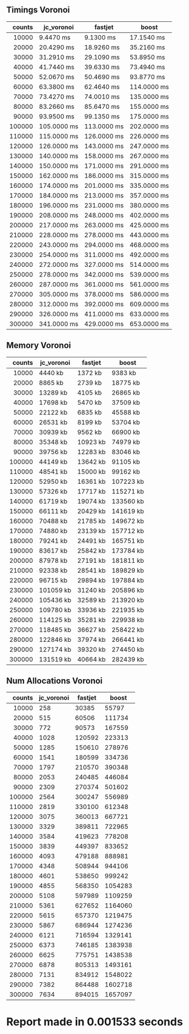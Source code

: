 ## Timings Voronoi

| counts | jc_voronoi  | fastjet     | boost       |
|-------:|-------------|-------------|-------------|
| 10000  | 9.4470 ms   | 9.1300 ms   | 17.1540 ms  |
| 20000  | 20.4290 ms  | 18.9260 ms  | 35.2160 ms  |
| 30000  | 31.2910 ms  | 29.1090 ms  | 53.8950 ms  |
| 40000  | 41.7440 ms  | 39.6330 ms  | 73.4940 ms  |
| 50000  | 52.0670 ms  | 50.4690 ms  | 93.8770 ms  |
| 60000  | 63.3800 ms  | 62.4640 ms  | 114.0000 ms |
| 70000  | 73.4270 ms  | 74.0010 ms  | 135.0000 ms |
| 80000  | 83.2660 ms  | 85.6470 ms  | 155.0000 ms |
| 90000  | 93.9500 ms  | 99.1350 ms  | 175.0000 ms |
| 100000 | 105.0000 ms | 113.0000 ms | 202.0000 ms |
| 110000 | 115.0000 ms | 126.0000 ms | 226.0000 ms |
| 120000 | 126.0000 ms | 143.0000 ms | 247.0000 ms |
| 130000 | 140.0000 ms | 158.0000 ms | 267.0000 ms |
| 140000 | 150.0000 ms | 171.0000 ms | 291.0000 ms |
| 150000 | 162.0000 ms | 186.0000 ms | 315.0000 ms |
| 160000 | 174.0000 ms | 201.0000 ms | 335.0000 ms |
| 170000 | 184.0000 ms | 213.0000 ms | 357.0000 ms |
| 180000 | 196.0000 ms | 231.0000 ms | 380.0000 ms |
| 190000 | 208.0000 ms | 248.0000 ms | 402.0000 ms |
| 200000 | 217.0000 ms | 263.0000 ms | 425.0000 ms |
| 210000 | 228.0000 ms | 278.0000 ms | 443.0000 ms |
| 220000 | 243.0000 ms | 294.0000 ms | 468.0000 ms |
| 230000 | 254.0000 ms | 311.0000 ms | 492.0000 ms |
| 240000 | 272.0000 ms | 327.0000 ms | 514.0000 ms |
| 250000 | 278.0000 ms | 342.0000 ms | 539.0000 ms |
| 260000 | 287.0000 ms | 361.0000 ms | 561.0000 ms |
| 270000 | 305.0000 ms | 378.0000 ms | 586.0000 ms |
| 280000 | 312.0000 ms | 392.0000 ms | 609.0000 ms |
| 290000 | 326.0000 ms | 411.0000 ms | 633.0000 ms |
| 300000 | 341.0000 ms | 429.0000 ms | 653.0000 ms |


## Memory Voronoi

| counts | jc_voronoi | fastjet  | boost     |
|-------:|------------|----------|-----------|
| 10000  | 4440 kb    | 1372 kb  | 9383 kb   |
| 20000  | 8865 kb    | 2739 kb  | 18775 kb  |
| 30000  | 13289 kb   | 4105 kb  | 26865 kb  |
| 40000  | 17698 kb   | 5470 kb  | 37509 kb  |
| 50000  | 22122 kb   | 6835 kb  | 45588 kb  |
| 60000  | 26531 kb   | 8199 kb  | 53704 kb  |
| 70000  | 30939 kb   | 9562 kb  | 66900 kb  |
| 80000  | 35348 kb   | 10923 kb | 74979 kb  |
| 90000  | 39756 kb   | 12283 kb | 83046 kb  |
| 100000 | 44149 kb   | 13642 kb | 91105 kb  |
| 110000 | 48541 kb   | 15000 kb | 99162 kb  |
| 120000 | 52950 kb   | 16361 kb | 107223 kb |
| 130000 | 57326 kb   | 17717 kb | 115271 kb |
| 140000 | 61719 kb   | 19074 kb | 133560 kb |
| 150000 | 66111 kb   | 20429 kb | 141619 kb |
| 160000 | 70488 kb   | 21785 kb | 149672 kb |
| 170000 | 74880 kb   | 23139 kb | 157712 kb |
| 180000 | 79241 kb   | 24491 kb | 165751 kb |
| 190000 | 83617 kb   | 25842 kb | 173784 kb |
| 200000 | 87978 kb   | 27191 kb | 181811 kb |
| 210000 | 92338 kb   | 28541 kb | 189829 kb |
| 220000 | 96715 kb   | 29894 kb | 197884 kb |
| 230000 | 101059 kb  | 31240 kb | 205896 kb |
| 240000 | 105436 kb  | 32589 kb | 213920 kb |
| 250000 | 109780 kb  | 33936 kb | 221935 kb |
| 260000 | 114125 kb  | 35281 kb | 229938 kb |
| 270000 | 118485 kb  | 36627 kb | 258422 kb |
| 280000 | 122846 kb  | 37974 kb | 266441 kb |
| 290000 | 127174 kb  | 39320 kb | 274450 kb |
| 300000 | 131519 kb  | 40664 kb | 282439 kb |


## Num Allocations Voronoi

| counts | jc_voronoi | fastjet | boost   |
|-------:|------------|---------|---------|
| 10000  | 258        | 30385   | 55797   |
| 20000  | 515        | 60506   | 111734  |
| 30000  | 772        | 90573   | 167559  |
| 40000  | 1028       | 120592  | 223313  |
| 50000  | 1285       | 150610  | 278976  |
| 60000  | 1541       | 180599  | 334736  |
| 70000  | 1797       | 210570  | 390348  |
| 80000  | 2053       | 240485  | 446084  |
| 90000  | 2309       | 270374  | 501602  |
| 100000 | 2564       | 300247  | 556989  |
| 110000 | 2819       | 330100  | 612348  |
| 120000 | 3075       | 360013  | 667721  |
| 130000 | 3329       | 389811  | 722965  |
| 140000 | 3584       | 419623  | 778208  |
| 150000 | 3839       | 449397  | 833652  |
| 160000 | 4093       | 479188  | 888981  |
| 170000 | 4348       | 508944  | 944106  |
| 180000 | 4601       | 538650  | 999242  |
| 190000 | 4855       | 568350  | 1054283 |
| 200000 | 5108       | 597989  | 1109259 |
| 210000 | 5361       | 627652  | 1164060 |
| 220000 | 5615       | 657370  | 1219475 |
| 230000 | 5867       | 686944  | 1274236 |
| 240000 | 6121       | 716594  | 1329141 |
| 250000 | 6373       | 746185  | 1383938 |
| 260000 | 6625       | 775751  | 1438538 |
| 270000 | 6878       | 805313  | 1493161 |
| 280000 | 7131       | 834912  | 1548022 |
| 290000 | 7382       | 864488  | 1602718 |
| 300000 | 7634       | 894015  | 1657097 |


# Report made in 0.001533 seconds
